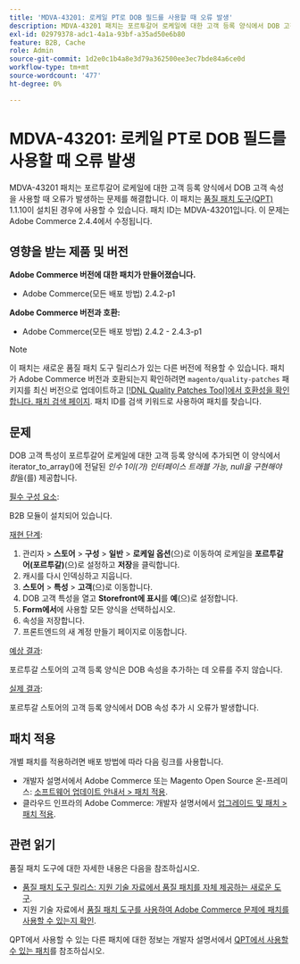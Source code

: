```yaml
---
title: 'MDVA-43201: 로케일 PT로 DOB 필드를 사용할 때 오류 발생'
description: MDVA-43201 패치는 포르투갈어 로케일에 대한 고객 등록 양식에서 DOB 고객 속성을 사용할 때 오류가 발생하는 문제를 해결합니다. 이 패치는 [Quality Patches Tool (QPT)](/help/announcements/adobe-commerce-announcements/magento-quality-patches-released-new-tool-to-self-serve-quality-patches.md) 1.1.10이 설치된 경우 사용할 수 있습니다. 패치 ID는 MDVA-43201입니다. 이 문제는 Adobe Commerce 2.4.4에서 수정됩니다.
exl-id: 02979378-adc1-4a1a-93bf-a35ad50e6b80
feature: B2B, Cache
role: Admin
source-git-commit: 1d2e0c1b4a8e3d79a362500ee3ec7bde84a6ce0d
workflow-type: tm+mt
source-wordcount: '477'
ht-degree: 0%

---
```


# MDVA-43201: 로케일 PT로 DOB 필드를 사용할 때 오류 발생

MDVA-43201 패치는 포르투갈어 로케일에 대한 고객 등록 양식에서 DOB 고객 속성을 사용할 때 오류가 발생하는 문제를 해결합니다. 이 패치는 [품질 패치 도구(QPT)](/help/announcements/adobe-commerce-announcements/magento-quality-patches-released-new-tool-to-self-serve-quality-patches.md) 1.1.10이 설치된 경우에 사용할 수 있습니다. 패치 ID는 MDVA-43201입니다. 이 문제는 Adobe Commerce 2.4.4에서 수정됩니다.

## 영향을 받는 제품 및 버전

**Adobe Commerce 버전에 대한 패치가 만들어졌습니다.**

* Adobe Commerce(모든 배포 방법) 2.4.2-p1

**Adobe Commerce 버전과 호환:**

* Adobe Commerce(모든 배포 방법) 2.4.2 - 2.4.3-p1

>[!NOTE]
>
>이 패치는 새로운 품질 패치 도구 릴리스가 있는 다른 버전에 적용할 수 있습니다. 패치가 Adobe Commerce 버전과 호환되는지 확인하려면 `magento/quality-patches` 패키지를 최신 버전으로 업데이트하고 [[!DNL Quality Patches Tool]에서 호환성을 확인합니다. 패치 검색 페이지](https://devdocs.magento.com/quality-patches/tool.html#patch-grid). 패치 ID를 검색 키워드로 사용하여 패치를 찾습니다.

## 문제

DOB 고객 특성이 포르투갈어 로케일에 대한 고객 등록 양식에 추가되면 이 양식에서 iterator_to_array()에 전달된 *인수 1이(가) 인터페이스 트래블 가능, null을 구현해야 함*&#x200B;을(를) 제공합니다.

<u>필수 구성 요소</u>:

B2B 모듈이 설치되어 있습니다.

<u>재현 단계</u>:

1. 관리자 > **스토어** > **구성** > **일반** > **로케일 옵션**(으)로 이동하여 로케일을 **포르투갈어(포르투갈)**(으)로 설정하고 **저장**&#x200B;을 클릭합니다.
1. 캐시를 다시 인덱싱하고 지웁니다.
1. **스토어** > **특성** > **고객**(으)로 이동합니다.
1. DOB 고객 특성을 열고 **Storefront에 표시**&#x200B;를 **예**(으)로 설정합니다.
1. **Form에서**&#x200B;에 사용할 모든 양식을 선택하십시오.
1. 속성을 저장합니다.
1. 프론트엔드의 새 계정 만들기 페이지로 이동합니다.

<u>예상 결과</u>:

포르투갈 스토어의 고객 등록 양식은 DOB 속성을 추가하는 데 오류를 주지 않습니다.

<u>실제 결과</u>:

포르투갈 스토어의 고객 등록 양식에서 DOB 속성 추가 시 오류가 발생합니다.

## 패치 적용

개별 패치를 적용하려면 배포 방법에 따라 다음 링크를 사용합니다.

* 개발자 설명서에서 Adobe Commerce 또는 Magento Open Source 온-프레미스: [소프트웨어 업데이트 안내서 > 패치 적용](https://devdocs.magento.com/guides/v2.4/comp-mgr/patching/mqp.html).
* 클라우드 인프라의 Adobe Commerce: 개발자 설명서에서 [업그레이드 및 패치 > 패치 적용](https://devdocs.magento.com/cloud/project/project-patch.html).

## 관련 읽기

품질 패치 도구에 대한 자세한 내용은 다음을 참조하십시오.

* [품질 패치 도구 릴리스: 지원 기술 자료에서 품질 패치를 자체 제공하는 새로운 도구](/help/announcements/adobe-commerce-announcements/magento-quality-patches-released-new-tool-to-self-serve-quality-patches.md).
* 지원 기술 자료에서 [품질 패치 도구를 사용하여 Adobe Commerce 문제에 패치를 사용할 수 있는지 확인](/help/support-tools/patches-available-in-qpt-tool/check-patch-for-magento-issue-with-magento-quality-patches.md).

QPT에서 사용할 수 있는 다른 패치에 대한 정보는 개발자 설명서에서 [QPT에서 사용할 수 있는 패치](https://devdocs.magento.com/quality-patches/tool.html#patch-grid)를 참조하십시오.
